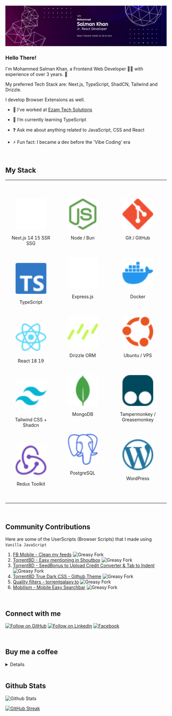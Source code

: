 <div align="center">

![Profile Banner](/Assets/Banner.png)

</div>

### <div align="left">Hello There!</div>

I'm Mohammed Salman Khan, a Frontend Web Developer 👨‍💻 with experience of over 3 years. 🚀

My preferred Tech Stack are: Next.js, TypeScript, ShadCN, Tailwind and Drizzle.

I develop Browser Extensions as well.

- 🔭 I’ve worked at [Ezam Tech Solutions](https://www.linkedin.com/company/ezamtechsolutions-int)

- 🌱 I’m currently learning TypeScript

- ❓ Ask me about anything related to JavaScript, CSS and React

- ⚡ Fun fact: I became a dev before the 'Vibe Coding' era

<br/>

## My Stack

<table>

<tr align="center">

<td valign="top" width="300">

<br/>
<br/>

<a href="https://nextjs.org/" target="_blank"><img style="margin-top: 8px" src="Assets/nextdotjs-color.svg" alt="Next JS" width="96px" /></a>

Next.js 14 15 SSR SSG

<br/>

<a href="https://www.typescriptlang.org/" target="_blank"><img style="margin-top: 8px" src="Assets/typescript-color.svg" alt="TypeScript" width="96px" /></a>

TypeScript

<br/>

<a href="https://reactjs.org/" target="_blank"><img style="margin-top: 8px" src="Assets/react-color.svg" alt="React" width="96px" /></a>

React 18 19

<br/>

<a href="https://www.tailwindcss.com/" target="_blank"><img style="margin-top: 8px" src="Assets/tailwindcss-color.svg" alt="Tailwind CSS" width="96px" /></a>

Tailwind CSS + Shadcn

<br/>

<a href="https://redux.js.org/" target="_blank"><img style="margin-top: 8px" src="Assets/redux-color.svg" alt="Redux" width="96px" /></a>

Redux Toolkit

<br/>

<br/>

</td>

<td valign="top" width="300">

<br/>
<br/>

<a href="https://nodejs.org/" target="_blank"><img style="margin-top: 8px" src="Assets/nodedotjs-color.svg" alt="Node.js" width="96px" /></a>

Node / Bun

<br/>

<a href="https://expressjs.com/" target="_blank"><img style="margin-top: 8px" src="Assets/express-color.svg" alt="Express.js" width="96px" /></a>

Express.js

<br/>

<a href="https://orm.drizzle.team/" target="_blank"><img style="margin-top: 8px" src="Assets/drizzle-color.svg" alt="Drizzle ORM" width="96px" /></a>

Drizzle ORM

<br/>

<a href="https://www.mongodb.com/" target="_blank"><img style="margin-top: 8px" src="Assets/mongodb-color.svg" alt="MongoDB" width="96px" /></a>

MongoDB

<br/>

<a href="https://www.postgresql.org/" target="_blank"><img style="margin-top: 8px" src="Assets/postgresql-color.svg" alt="PostgreSQL" width="96px" /></a>

PostgreSQL

<br/>
<br/>

</td>

<td valign="top" width="300">

<br/>
<br/>

<a href="https://github.com/" target="_blank"><img style="margin-top: 8px" src="Assets/git-color.svg" alt="Git" width="96px" /></a>

Git / GitHub

<br/>

<a href="https://www.docker.com/" target="_blank"><img style="margin-top: 8px" src="Assets/docker-color.svg" alt="Docker" width="96px" /></a>

Docker

<br/>

<a href="https://ubuntu.com/" target="_blank"><img style="margin-top: 8px" src="Assets/ubuntu-color.svg" alt="Ubuntu" width="96px" /></a>

Ubuntu / VPS

<br/>

<a href="https://www.tampermonkey.net/" target="_blank"><img style="margin-top: 8px" src="Assets/tampermonkey-color.svg" alt="Tampermonkey" width="96px" /></a>

Tampermonkey / Greasemonkey

<br/>

<a href="https://wordpress.org/" target="_blank"><img style="margin-top: 8px" src="Assets/wordpress-color.svg" alt="WordPress" width="96px" /></a>

WordPress  

<br/>
<br/>

</td>

</tr>

</table>

<!-- <div align="left">

### React Hooks and Libraries

- Hooks
  - useState
  - useEffect
  - useContext
  - useRef
  - useId
  - useFetcher
  - useLoaderData
  - useNavigation
- React-Router
- Redux Toolkit
- RTK Query
- Headless Ui
- Floating Ui

</div> -->

<!-- ### Others -->

<!-- These are reference links. Links can be found at the end of the document -->
<!-- https://riptutorial.com/markdown/example/2215/reference-link -->

<!-- ![HTML5][HTML5]
![CSS3][CSS3]
![SASS][SASS]
![Bootstrap][Bootstrap]
![Markdown][Markdown] -->

<br/>

## Community Contributions

Here are some of the UserScripts (Browser Scripts) that I made using `Vanilla JavaScript`

1. [FB Mobile - Clean my feeds](https://greasyfork.org/en/scripts/479868-fb-mobile-clean-my-feeds) ![Greasy Fork](https://img.shields.io/greasyfork/dt/479868)
1. [TorrentBD - Easy mentioning in Shoutbox](https://greasyfork.org/en/scripts/454697-torrentbd-easy-mentioning-in-shoutbox) ![Greasy Fork](https://img.shields.io/greasyfork/dt/454697)
1. [TorrentBD - SeedBonus to Upload Credit Converter & Tab to Indent](https://greasyfork.org/en/scripts/450815-torrentbd-seedbonus-to-upload-credit-converter-tab-to-indent) ![Greasy Fork](https://img.shields.io/greasyfork/dt/450815)
1. [TorrentBD True Dark CSS - Github Theme](https://greasyfork.org/en/scripts/430842-torrentbd-true-dark-css-github-theme) ![Greasy Fork](https://img.shields.io/greasyfork/dt/430842)
1. [Quality filters - torrentgalaxy.to](https://greasyfork.org/en/scripts/471752-quality-filters-torrentgalaxy-to) ![Greasy Fork](https://img.shields.io/greasyfork/dt/471752)
1. [Mobilism - Mobile Easy Searchbar](https://greasyfork.org/en/scripts/462328-mobilism-mobile-easy-searchbar) ![Greasy Fork](https://img.shields.io/greasyfork/dt/462328)

<br/>

## Connect with me

[![Follow on GitHub][GitHub]][GitHubLink]
[![Follow on Linkedin][Linkedin]][LinkedinLink]
[![Facebook][Facebook]][FacebookLink]

<br/>


## Buy me a coffee

<details>

![](/Assets/binance-support.jpg)

</details>


<br/>

## Github Stats

![Github Stats](https://github-readme-stats.vercel.app/api?username=webdevsk&show_icons=true&count_private=true&hide_border=false&theme=white)

[![GitHub Streak](https://github-readme-streak-stats.herokuapp.com?user=webdevsk&hide_border=true&mode=weekly&card_width=467)](https://git.io/streak-stats)

<!-- Links -->

[HTML5]: https://img.shields.io/badge/html5-%23E34F26.svg?style=for-the-badge&logo=html5&logoColor=white
[CSS3]: https://img.shields.io/badge/css3-%231572B6.svg?style=for-the-badge&logo=css3&logoColor=white
[TailwindCSS]: https://img.shields.io/badge/tailwindcss-%2338B2AC.svg?style=for-the-badge&logo=tailwind-css&logoColor=white
[Bootstrap]: https://img.shields.io/badge/bootstrap-%238511FA.svg?style=for-the-badge&logo=bootstrap&logoColor=white
[SASS]: https://img.shields.io/badge/SASS-hotpink.svg?style=for-the-badge&logo=SASS&logoColor=white
[Chakra]: https://img.shields.io/badge/chakra-%234ED1C5.svg?style=for-the-badge&logo=chakraui&logoColor=white
[MUI]: https://img.shields.io/badge/MUI-%230081CB.svg?style=for-the-badge&logo=mui&logoColor=white
[Styled Components]: https://img.shields.io/badge/styled--components-DB7093?style=for-the-badge&logo=styled-components&logoColor=white
[Git]: https://img.shields.io/badge/git-%23F05033.svg?style=for-the-badge&logo=git&logoColor=white
[GitHub]: https://img.shields.io/badge/github-%23121011.svg?style=for-the-badge&logo=github&logoColor=white
[Markdown]: https://img.shields.io/badge/markdown-%23000000.svg?style=for-the-badge&logo=markdown&logoColor=white
[Linkedin]: https://img.shields.io/badge/linkedin-%231E77B5.svg?&style=for-the-badge&logo=linkedin&logoColor=white
[LinkedinLink]: https://linkedin.com/in/webdevsk
[GithubLink]: https://github.com/webdevsk
[Redux]: https://img.shields.io/badge/redux-%23593d88.svg?style=for-the-badge&logo=redux&logoColor=white
[Facebook]: https://img.shields.io/badge/Facebook-%231877F2.svg?style=for-the-badge&logo=Facebook&logoColor=white
[FacebookLink]: https://www.facebook.com/sksalman.khan.14/
